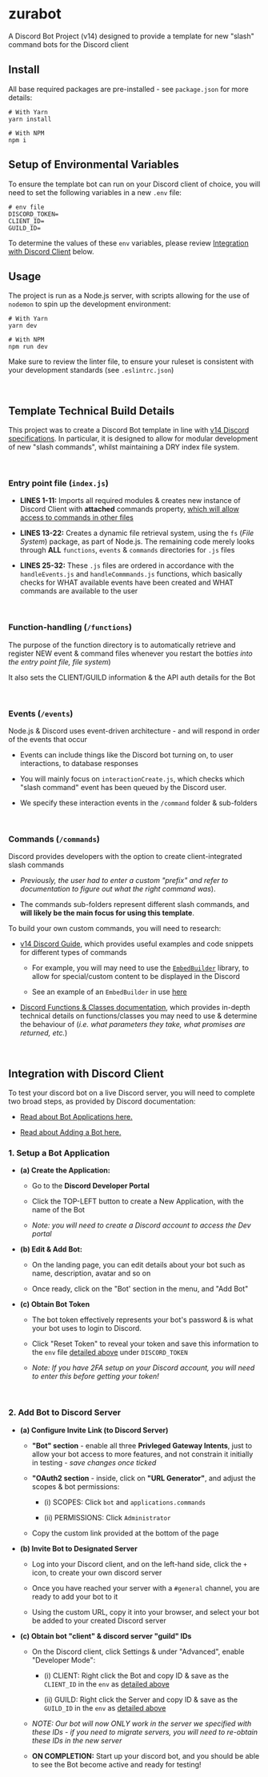 # zurabot
A Discord Bot Project (v14) designed to provide a template for new "slash" command bots for the Discord client

## Install

All base required packages are pre-installed - see `package.json` for more details:

    # With Yarn
    yarn install

    # With NPM
    npm i 

## Setup of Environmental Variables

To ensure the template bot can run on your Discord client of choice, you will need to set the following variables in a new `.env` file:

    # env file
    DISCORD_TOKEN=
    CLIENT_ID=
    GUILD_ID=

To determine the values of these `env` variables, please review [Integration with Discord Client](#integration-with-discord-client) below.

## Usage

The project is run as a Node.js server, with scripts allowing for the use of `nodemon` to spin up the development environment:

    # With Yarn
    yarn dev

    # With NPM
    npm run dev

Make sure to review the linter file, to ensure your ruleset is consistent with your development standards (see `.eslintrc.json`)

&nbsp;

## Template Technical Build Details

This project was to create a Discord Bot template in line with [v14 Discord specifications](https://discordjs.guide/creating-your-bot/).  In particular, it is designed to allow for modular development of new "slash commands", whilst maintaining a DRY index file system.  

&nbsp;

### Entry point file (`index.js`)

- **LINES 1-11:** Imports all required modules & creates new instance of Discord Client with **attached** commands property, [which will allow access to commands in other files](https://discordjs.guide/creating-your-bot/command-handling.html#individual-command-files)

- **LINES 13-22:** Creates a dynamic file retrieval system, using the `fs` (*File System*) package, as part of Node.js.  The remaining code merely looks through **ALL** `functions`, `events` & `commands` directories for `.js` files

- **LINES 25-32:** These `.js` files are ordered in accordance with the `handleEvents.js` and `handleCommmands.js` functions, which basically checks for WHAT available events have been created and WHAT commands are available to the user

&nbsp;

### Function-handling (`/functions`)

The purpose of the function directory is to automatically retrieve and register NEW event & command files whenever you restart the bot*ties into the entry point file, file system*) 

It also sets the CLIENT/GUILD information & the API auth details for the Bot

&nbsp;

### Events (`/events`)

Node.js & Discord uses event-driven architecture - and will respond in order of the events that occur

  - Events can include things like the Discord bot turning on, to user interactions, to database responses

  - You will mainly focus on `interactionCreate.js`, which checks which "slash command" event has been queued by the Discord user.

  - We specify these interaction events in the `/command` folder & sub-folders

&nbsp;

### Commands (`/commands`)

Discord provides developers with the option to create client-integrated slash commands

- *Previously, the user had to enter a custom "prefix" and refer to documentation to figure out what the right command was*).  

- The commands sub-folders represent different slash commands, and **will likely be the main focus for using this template**.

To build your own custom commands, you will need to research:

- [v14 Discord Guide](https://discordjs.guide/interactions/slash-commands.html#registering-slash-commands), which provides useful examples and code snippets for different types of commands

  - For example, you will may need to use the [`EmbedBuilder`](https://discordjs.guide/popular-topics/embeds.html#embed-preview) library, to allow for special/custom content to be displayed in the Discord

  - See an example of an `EmbedBuilder` in use [here](https://github.com/DanielFitzsimmons/discord-bots)

- [Discord Functions & Classes documentation](https://discord.js.org/#/docs/discord.js/main/function/createComponent), which provides in-depth technical details on functions/classes you may need to use & determine the behaviour of (*i.e. what parameters they take, what promises are returned, etc.*)

&nbsp;

## Integration with Discord Client 

To test your discord bot on a live Discord server, you will need to complete two broad steps, as provided by Discord documentation:

- [Read  about Bot Applications here.](https://discordjs.guide/preparations/setting-up-a-bot-application.html)

- [Read about Adding a Bot here.](https://discordjs.guide/preparations/adding-your-bot-to-servers.html#bot-invite-links)

### 1. Setup a Bot Application

- **(a) Create the Application:**
  
  - Go to the **Discord Developer Portal** 
    
  - Click the TOP-LEFT button to create a New Application, with the name of the Bot 
  
  - *Note: you will need to create a Discord account to access the Dev portal*

- **(b) Edit & Add Bot:**

  - On the landing page, you can edit details about your bot such as name, description, avatar and so on

  - Once ready, click on the "Bot' section in the menu, and "Add Bot"

- **(c) Obtain Bot Token**

  - The bot token effectively represents your bot's password & is what your bot uses to login to Discord.  

  - Click "Reset Token" to reveal your token and save this information to the `env` file [detailed above](#setup-of-environmental-variables) under `DISCORD_TOKEN`

  - *Note: If you have 2FA setup on your Discord account, you will need to enter this before getting your token!*
 
&nbsp;

### 2. Add Bot to Discord Server

- **(a) Configure Invite Link (to Discord Server)**

  - **"Bot" section** - enable all three **Privleged Gateway Intents**, just to allow your bot access to more features, and not constrain it initially in testing - *save changes once ticked*

  - **"OAuth2 section** - inside, click on **"URL Generator"**, and adjust the scopes & bot permissions:

    - (i) SCOPES: Click `bot` and `applications.commands`

    - (ii) PERMISSIONS: Click `Administrator`

  - Copy the custom link provided at the bottom of the page

- **(b) Invite Bot to Designated Server**

  - Log into your Discord client, and on the left-hand side, click the `+` icon, to create your own discord server

  - Once you have reached your server with a `#general` channel, you are ready to add your bot to it

  - Using the custom URL, copy it into your browser, and select your bot be added to your created Discord server

- **(c) Obtain bot "client" & discord server "guild" IDs**

  - On the Discord client, click Settings & under "Advanced", enable "Developer Mode":

    - (i) CLIENT: Right click the Bot and copy ID & save as the `CLIENT_ID` in the `env` as [detailed above](#setup-of-environmental-variables)

    - (ii) GUILD: Right click the Server and copy ID & save as the `GUILD_ID` in the `env` as [detailed above](#setup-of-environmental-variables)

  - *NOTE: Our bot will now ONLY work in the server we specified with these IDs - if you need to migrate servers, you will need to re-obtain these IDs in the new server*

  - **ON COMPLETION:** Start up your discord bot, and you should be able to see the Bot become active and ready for testing!